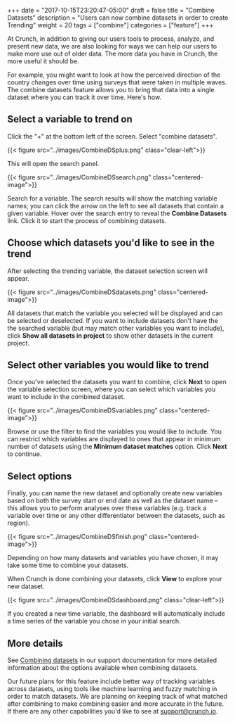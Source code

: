 +++
date = "2017-10-15T23:20:47-05:00"
draft = false
title = "Combine Datasets"
description = "Users can now combine datasets in order to create Trending"
weight = 20
tags = ["combine"]
categories = ["feature"]
+++

At Crunch, in addition to giving our users tools to process, analyze, and present new data, we are also looking for ways we can help our users to make more use out of older data. The more data you have in Crunch, the more useful it should be.

For example, you might want to look at how the perceived direction of the country changes over time using surveys that were taken in multiple waves. The combine datasets feature allows you to bring that data into a single dataset where you can track it over time.  Here's how.

## Select a variable to trend on
Click the "+" at the bottom left of the screen.  Select "combine datasets".

{{< figure src="../images/CombineDSplus.png" class="clear-left">}}  

This will open the search panel.  

{{< figure src="../images/CombineDSsearch.png" class="centered-image">}}  

Search for a variable. The search results will show the matching variable names; you can click the arrow on the left to see all datasets that contain a given variable. Hover over the search entry to reveal the **Combine Datasets** link. Click it to start the process of combining datasets.

## Choose which datasets you'd like to see in the trend
After selecting the trending variable, the dataset selection screen will appear.

{{< figure src="../images/CombineDSdatasets.png" class="centered-image">}}  

All datasets that match the variable you selected will be displayed and can be selected or deselected. If you want to include
datasets don't have the the searched variable (but may match other variables you want to include), click **Show all datasets in project** to show other datasets in the current project.  

## Select other variables you would like to trend
Once you've selected the datasets you want to combine, click **Next** to open the variable selection screen, where you can select which variables you want to
include in the combined dataset.  

{{< figure src="../images/CombineDSvariables.png" class="centered-image">}}  

Browse or use the filter to find the variables you would like to include.  You can restrict which variables are displayed to ones that appear in minimum number of datasets using the **Minimum dataset matches** option. Click **Next** to continue.

## Select options
Finally, you can name the new dataset and optionally create new variables based on both the survey start or end date as well as the dataset name – this allows you to perform analyses over these variables (e.g. track a variable over time or any other differentiator between the datasets, such as region).

{{< figure src="../images/CombineDSfinish.png" class="centered-image">}}  

Depending on how many datasets and variables you have chosen, it may take some time to combine your datasets.  

When Crunch is done combining your datasets, click **View** to explore your new dataset.

{{< figure src="../images/CombineDSdashboard.png" class="clear-left">}}  

If you created a new time variable, the dashboard will automatically include a time series of the variable you chose in your initial search.

## More details

See [Combining datasets](http://support.crunch.io/crunch/crunch_combining-datasets.html) in our support documentation for more detailed information about the options available when combining datasets.

Our future plans for this feature include better way of tracking variables across datasets, using tools like machine learning and
fuzzy matching in order to match datasets.  We are planning on keeping track of what matched after combining to make
combining easier and more accurate in the future. If there are any other capabilities you'd like to see at support@crunch.io.
